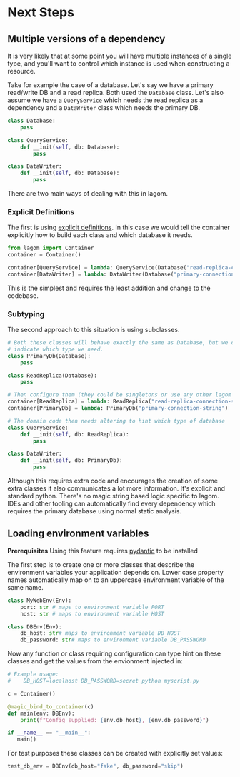 # Next Steps

## Multiple versions of a dependency
It is very likely that at some point you will have multiple instances of a single type, and you'll 
want to control which instance is used when constructing a resource.

Take for example the case of a database. Let's say we have a primary read/write DB and a read replica. 
Both used the `Database` class. Let's also assume we have a `QueryService` which needs the read replica
as a dependency and a `DataWriter` class which needs the primary DB.

```python
class Database:
    pass

class QueryService:
    def __init(self, db: Database):
        pass

class DataWriter:
    def __init(self, db: Database):
        pass
```

There are two main ways of dealing with this in lagom.

### Explicit Definitions
The first is using [explicit definitions](./explicit_definitions.md). In this case we would 
tell the container explicitly how to build each class and which database it needs.

```python
from lagom import Container
container = Container()

container[QueryService] = lambda: QueryService(Database("read-replica-connection-string"))
container[DataWriter] = lambda: DataWriter(Database("primary-connection-string"))
```

This is the simplest and requires the least addition and change to the codebase.

### Subtyping

The second approach to this situation is using subclasses.

```python
# Both these classes will behave exactly the same as Database, but we can now 
# indicate which type we need.
class PrimaryDb(Database):
    pass

class ReadReplica(Database):
    pass

# Then configure them (they could be singletons or use any other lagom definitions)
container[ReadReplica] = lambda: ReadReplica("read-replica-connection-string")
container[PrimaryDb] = lambda: PrimaryDb("primary-connection-string")

# The domain code then needs altering to hint which type of database 
class QueryService:
    def __init(self, db: ReadReplica):
        pass

class DataWriter:
    def __init(self, db: PrimaryDb):
        pass
```

Although this requires extra code and encourages the creation of some extra classes it also communicates
a lot more information. It's explicit and standard python. There's no magic string based logic specific to lagom.
IDEs and other tooling can automatically find every dependency which requires the primary database using
normal static analysis.


## Loading environment variables

**Prerequisites** Using this feature requires [pydantic](https://github.com/samuelcolvin/pydantic/) to be installed

The first step is to create one or more classes that describe the environment variables your application depends on.
Lower case property names automatically map on to an uppercase environment variable of the same name.

```python
class MyWebEnv(Env):
    port: str # maps to environment variable PORT 
    host: str # maps to environment variable HOST

class DBEnv(Env):
    db_host: str# maps to environment variable DB_HOST
    db_password: str# maps to environment variable DB_PASSWORD
```
Now any function or class requiring configuration can type hint on these classes and get the values from the envionment injected in:
```python
# Example usage:
#    DB_HOST=localhost DB_PASSWORD=secret python myscript.py

c = Container()

@magic_bind_to_container(c)
def main(env: DBEnv):
    print(f"Config supplied: {env.db_host}, {env.db_password}")

if __name__ == "__main__":
   main()
```

For test purposes these classes can be created with explicitly set values:
```python
test_db_env = DBEnv(db_host="fake", db_password="skip")
```
